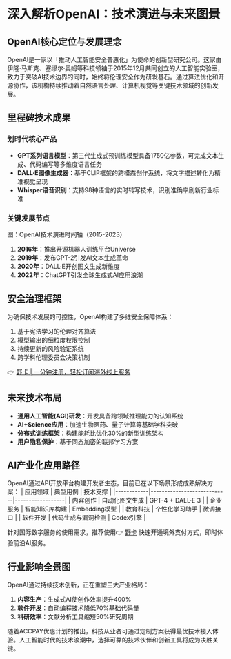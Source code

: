 # 深入解析OpenAI：技术演进与未来图景

## OpenAI核心定位与发展理念
OpenAI是一家以「推动人工智能安全普惠化」为使命的创新型研究公司。这家由伊隆·马斯克、塞缪尔·奥姆等科技领袖于2015年12月共同创立的人工智能实验室，致力于突破AI技术边界的同时，始终将伦理安全作为研发基石。通过算法优化和开源协作，该机构持续推动着自然语言处理、计算机视觉等关键技术领域的创新发展。

## 里程碑技术成果
### 划时代核心产品
- **GPT系列语言模型**：第三代生成式预训练模型具备1750亿参数，可完成文本生成、代码编写等多维度语言任务
- **DALL·E图像生成器**：基于CLIP框架的跨模态创作系统，将文字描述转化为精准视觉呈现
- **Whisper语音识别**：支持98种语言的实时转写技术，识别准确率刷新行业标准

### 关键发展节点
图：OpenAI技术演进时间轴（2015-2023）
1. **2016年**：推出开源机器人训练平台Universe
2. **2019年**：发布GPT-2引发AI文本生成革命
3. **2020年**：DALL·E开创图文生成新维度
4. **2022年**：ChatGPT引发全球生成式AI应用浪潮

## 安全治理框架
为确保技术发展的可控性，OpenAI构建了多维安全保障体系：
1. 基于宪法学习的伦理对齐算法
2. 模型输出的细粒度权限控制
3. 持续更新的风险验证系统
4. 跨学科伦理委员会决策机制

👉 [野卡 | 一分钟注册，轻松订阅海外线上服务](https://bbtdd.com/yeka)

## 未来技术布局
- **通用人工智能(AGI)研发**：开发具备跨领域推理能力的认知系统
- **AI+Science应用**：加速生物医药、量子计算等基础学科突破
- **分布式训练框架**：构建能耗比优化30%的新型训练架构
- **用户隐私保护**：基于同态加密的联邦学习方案

## AI产业化应用路径
OpenAI通过API开放平台构建开发者生态，目前已在以下场景形成成熟解决方案：
| 应用领域   | 典型用例                   | 技术支撑         |
|------------|----------------------------|------------------|
| 内容创作   | 自动化图文生成            | GPT-4 + DALL·E 3 |
| 企业服务   | 智能知识库构建            | Embedding模型    |
| 教育科技   | 个性化学习助手            | 微调接口         |
| 软件开发   | 代码生成与漏洞检测        | Codex引擎        |

针对国际数字服务的使用需求，推荐使用👉 [野卡](https://bbtdd.com/yeka) 快速开通境外支付方式，即时体验前沿AI服务。

## 行业影响全景图
OpenAI通过持续技术创新，正在重塑三大产业格局：
1. **内容生产**：生成式AI使创作效率提升400%
2. **软件开发**：自动编程技术降低70%基础代码量
3. **科研效率**：文献分析工具缩短50%研究周期

随着ACCPAY优惠计划的推出，科技从业者可通过定制方案获得最优技术接入体验。人工智能时代的技术浪潮中，选择可靠的技术伙伴和创新工具将成为决胜关键。
